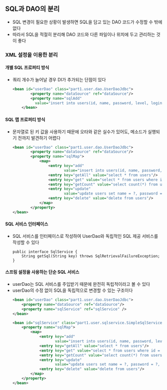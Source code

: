 ## SQL과 DAO의 분리
- SQL 변경이 필요한 상황이 발생하면 SQL을 담고 있는 DAO 코드가 수정할 수 밖에 없다
- 따라서 SQL을 적절히 분리해 DAO 코드와 다른 파일이나 위치에 두고 관리하는 것이 좋다

### XML 설정을 이용한 분리 

#### 개별 SQL 프로퍼티 방식
- 쿼리 개수가 늘어날 경우 DI가 추가되는 단점이 있다
    ```xml
    <bean id="userDao" class="part1.user.dao.UserDaoJdbc">
            <property name="dataSource" ref="dataSource"/>
            <property name="sqlAdd"
              value="insert into users(id, name, password, level, login, recommend) values(?, ?, ?, ?, ?, ?)"/>
        </bean>
    ```
#### SQL 맵 프로퍼티 방식
- 문자열로 된 키 값을 사용하기 때문에 오타와 같은 실수가 있어도, 메소드가 실행되기 전까지 발견하기 어렵다
    ```xml
    <bean id="userDao" class="part1.user.dao.UserDaoJdbc">
            <property name="dataSource" ref="dataSource"/>
            <property name="sqlMap">
                <map>
                    <entry key="add"
                           value="insert into users(id, name, password, level, login, recommend) values(?, ?, ?, ?, ?, ?)"/>
                    <entry key="getAll" value="select * from users"/>
                    <entry key="get" value="select * from users where id = ?"/>
                    <entry key="getCount" value="select count(*) from users"/>
                    <entry key="update"
                           value="update users set name = ?, password = ?, level = ?, login = ?, recommend = ? where id = ?"/>
                    <entry key="delete" value="delete from users"/>
                </map>
            </property>
    </bean>
    ```
#### SQL 서비스 인터페이스 
- SQL 서비스를 인터페이스로 작성하여 UserDao와 독립적인 SQL 제공 서비스를 작성할 수 있다
    ```text
    public interface SqlService {
        String getSql(String key) throws SqlRetrievalFailureException; 
    }
    ```
#### 스프링 설정을 사용하는 단순 SQL 서비스
- userDao는 SQL 서비스를 주입받기 때문에 완전히 독립적이라고 볼 수 있다
- userDao의 수정 없이 SQL을 독립적으로 변경할 수 있는 구조이다
    ```xml
    <bean id="userDao" class="part1.user.dao.UserDaoJdbc">
        <property name="dataSource" ref="dataSource"/>
        <property name="sqlService" ref="sqlService" />
    </bean>
    
    <bean id="sqlService" class="part1.user.sqlservice.SimpleSqlService">
        <property name="sqlMap">
            <map>
                <entry key="add"
                       value="insert into users(id, name, password, level, login, recommend) values(?, ?, ?, ?, ?, ?)"/>
                <entry key="getAll" value="select * from users"/>
                <entry key="get" value="select * from users where id = ?"/>
                <entry key="getCount" value="select count(*) from users"/>
                <entry key="update"
                       value="update users set name = ?, password = ?, level = ?, login = ?, recommend = ? where id = ?"/>
                <entry key="delete" value="delete from users"/>
            </map>
        </property>
    </bean>
    ```